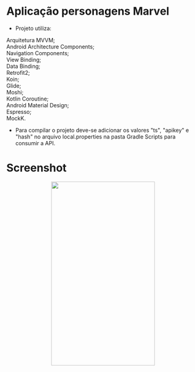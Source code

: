 
# Aplicação personagens Marvel

- Projeto utiliza:</br>

Arquitetura MVVM;</br>
Android Architecture Components;</br>
Navigation Components;</br>
View Binding;</br>
Data Binding;</br>
Retrofit2;</br>
Koin;</br>
Glide;</br>
Moshi;</br>
Kotlin Coroutine;</br>
Android Material Design;</br>
Espresso;</br>
MockK.</br>

- Para compilar o projeto deve-se adicionar os valores "ts", "apikey" e "hash" no arquivo local.properties na pasta Gradle Scripts para consumir a API. </br>

# Screenshot
<p align="center">
<img src="https://media.giphy.com/media/Qx43dZXHB7QGvuBh0m/giphy.gif" width="270" height="480" />
<//p>
